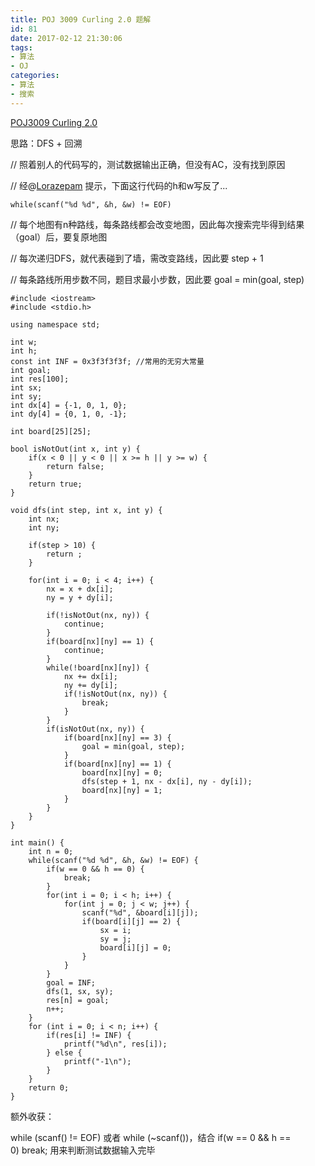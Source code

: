 ```yaml
---
title: POJ 3009 Curling 2.0 题解
id: 81
date: 2017-02-12 21:30:06
tags:
- 算法
- OJ
categories:
- 算法
- 搜索
---
```


[POJ3009 Curling 2.0](http://poj.org/problem?id=3009)

思路：DFS + 回溯

// 照着别人的代码写的，测试数据输出正确，但没有AC，没有找到原因

// 经@[Lorazepam](http://www.cnblogs.com/oscar-cnblogs/) 提示，下面这行代码的h和w写反了...

`while(scanf("%d %d", &h, &w) != EOF)`

// 每个地图有n种路线，每条路线都会改变地图，因此每次搜索完毕得到结果（goal）后，要复原地图

// 每次递归DFS，就代表碰到了墙，需改变路线，因此要 step + 1

// 每条路线所用步数不同，题目求最小步数，因此要 goal = min(goal, step)
```
#include <iostream>
#include <stdio.h>

using namespace std;

int w;
int h;
const int INF = 0x3f3f3f3f; //常用的无穷大常量
int goal;
int res[100];
int sx;
int sy;
int dx[4] = {-1, 0, 1, 0};
int dy[4] = {0, 1, 0, -1};

int board[25][25];

bool isNotOut(int x, int y) {
    if(x < 0 || y < 0 || x >= h || y >= w) {
        return false;
    }
    return true;
}

void dfs(int step, int x, int y) {
    int nx;
    int ny;

    if(step > 10) {
        return ;
    }

    for(int i = 0; i < 4; i++) {
        nx = x + dx[i];
        ny = y + dy[i];

        if(!isNotOut(nx, ny)) {
            continue;  
        }
        if(board[nx][ny] == 1) {
            continue;
        }
        while(!board[nx][ny]) {
            nx += dx[i];
            ny += dy[i];
            if(!isNotOut(nx, ny)) {
                break;
            }
        } 
        if(isNotOut(nx, ny)) {
            if(board[nx][ny] == 3) {
                goal = min(goal, step);
            }
            if(board[nx][ny] == 1) {
                board[nx][ny] = 0;
                dfs(step + 1, nx - dx[i], ny - dy[i]);
                board[nx][ny] = 1;
            }
        }
    }
}

int main() {
    int n = 0;
    while(scanf("%d %d", &h, &w) != EOF) {
        if(w == 0 && h == 0) {
            break;
        }
        for(int i = 0; i < h; i++) {
            for(int j = 0; j < w; j++) {
                scanf("%d", &board[i][j]);
                if(board[i][j] == 2) {
                    sx = i;
                    sy = j;
                    board[i][j] = 0;
                }
            }
        }
        goal = INF;
        dfs(1, sx, sy);   
        res[n] = goal;
        n++;    
    }
    for (int i = 0; i < n; i++) {
        if(res[i] != INF) {
            printf("%d\n", res[i]);
        } else {
            printf("-1\n");
        }
    }
    return 0;
}
```

额外收获：

while (scanf() != EOF) 或者 while (~scanf())，结合 if(w == 0 && h == 0) break; 用来判断测试数据输入完毕
